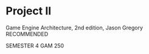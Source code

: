 # Project II
Game Engine Architecture, 2nd edition, Jason Gregory
<br>RECOMMENDED

SEMESTER 4
GAM 250
